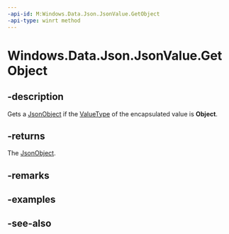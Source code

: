 ```yaml
---
-api-id: M:Windows.Data.Json.JsonValue.GetObject
-api-type: winrt method
---
```


<!-- Method syntax
public Windows.Data.Json.JsonObject GetObject()
-->

# Windows.Data.Json.JsonValue.GetObject

## -description
Gets a [JsonObject](jsonobject.md) if the [ValueType](ijsonvalue_valuetype.md) of the encapsulated value is **Object**.

## -returns
The [JsonObject](jsonobject.md).

## -remarks

## -examples

## -see-also
